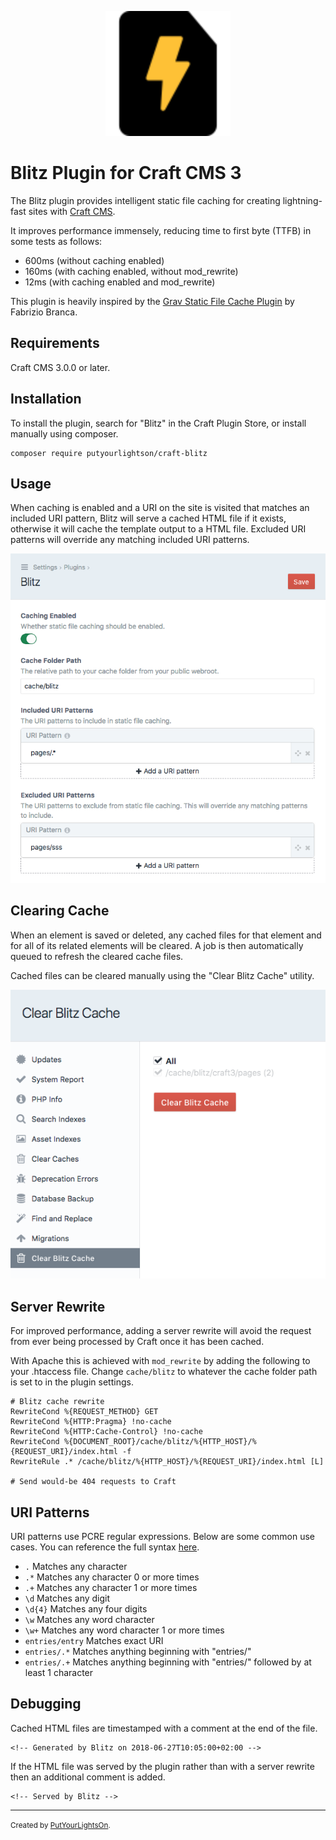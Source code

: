 <p align="center"><img width="200" src="src/icon.svg"></p>

# Blitz Plugin for Craft CMS 3

The Blitz plugin provides intelligent static file caching for creating lightning-fast sites with  [Craft CMS](https://craftcms.com/).

It improves performance immensely, reducing time to first byte (TTFB) in some tests as follows:

- 600ms (without caching enabled) 
- 160ms (with caching enabled, without mod_rewrite) 
- 12ms (with caching enabled and mod_rewrite)

This plugin is heavily inspired by the [Grav Static File Cache Plugin](https://github.com/fbrnc/grav-plugin-staticfilecache) by Fabrizio Branca.

## Requirements

Craft CMS 3.0.0 or later.

## Installation

To install the plugin, search for "Blitz" in the Craft Plugin Store, or install manually using composer.

    composer require putyourlightson/craft-blitz

## Usage

When caching is enabled and a URI on the site is visited that matches an included URI pattern, Blitz will serve a cached HTML file if it exists, otherwise it will cache the template output to a HTML file. Excluded URI patterns will override any matching included URI patterns.

<p><img src="docs/images/settings-1.0.0.png"></p>

## Clearing Cache

When an element is saved or deleted, any cached files for that element and for all of its related elements will be cleared. A job is then automatically queued to refresh the cleared cache files.

Cached files can be cleared manually using the "Clear Blitz Cache" utility.

<p><img src="docs/images/utility-1.0.0.png"></p>

## Server Rewrite

For improved performance, adding a server rewrite will avoid the request from ever being processed by Craft once it has been cached. 

With Apache this is achieved with `mod_rewrite` by adding the following to your .htaccess file. Change `cache/blitz` to whatever the cache folder path is set to in the plugin settings.

    # Blitz cache rewrite
    RewriteCond %{REQUEST_METHOD} GET
    RewriteCond %{HTTP:Pragma} !no-cache
    RewriteCond %{HTTP:Cache-Control} !no-cache
    RewriteCond %{DOCUMENT_ROOT}/cache/blitz/%{HTTP_HOST}/%{REQUEST_URI}/index.html -f
    RewriteRule .* /cache/blitz/%{HTTP_HOST}/%{REQUEST_URI}/index.html [L]
    
    # Send would-be 404 requests to Craft


## URI Patterns

URI patterns use PCRE regular expressions. Below are some common use cases. You can reference the full syntax [here](http://php.net/manual/en/reference.pcre.pattern.syntax.php).

- `.` Matches any character
- `.*` Matches any character 0 or more times
- `.+` Matches any character 1 or more times
- `\d` Matches any digit
- `\d{4}` Matches any four digits
- `\w` Matches any word character
- `\w+` Matches any word character 1 or more times
- `entries/entry` Matches exact URI
- `entries/.*` Matches anything beginning with "entries/"
- `entries/.+` Matches anything beginning with "entries/" followed by at least 1 character

## Debugging

Cached HTML files are timestamped with a comment at the end of the file. 

    <!-- Generated by Blitz on 2018-06-27T10:05:00+02:00 -->

If the HTML file was served by the plugin rather than with a server rewrite then an additional comment is added.

    <!-- Served by Blitz -->
  
---

<small>Created by [PutYourLightsOn](https://www.putyourlightson.net/).</small>
